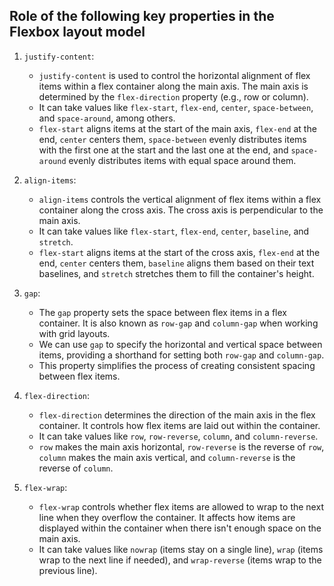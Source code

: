 ## Role of the following key properties in the Flexbox layout model

1. `justify-content`:
   - `justify-content` is used to control the horizontal alignment of flex items within a flex container along the main axis. The main axis is determined by the `flex-direction` property (e.g., row or column).
   - It can take values like `flex-start`, `flex-end`, `center`, `space-between`, and `space-around`, among others.
   - `flex-start` aligns items at the start of the main axis, `flex-end` at the end, `center` centers them, `space-between` evenly distributes items with the first one at the start and the last one at the end, and `space-around` evenly distributes items with equal space around them.

2. `align-items`:
   - `align-items` controls the vertical alignment of flex items within a flex container along the cross axis. The cross axis is perpendicular to the main axis.
   - It can take values like `flex-start`, `flex-end`, `center`, `baseline`, and `stretch`.
   - `flex-start` aligns items at the start of the cross axis, `flex-end` at the end, `center` centers them, `baseline` aligns them based on their text baselines, and `stretch` stretches them to fill the container's height.

3. `gap`:
   - The `gap` property sets the space between flex items in a flex container. It is also known as `row-gap` and `column-gap` when working with grid layouts.
   - We can use `gap` to specify the horizontal and vertical space between items, providing a shorthand for setting both `row-gap` and `column-gap`.
   - This property simplifies the process of creating consistent spacing between flex items.

4. `flex-direction`:
   - `flex-direction` determines the direction of the main axis in the flex container. It controls how flex items are laid out within the container.
   - It can take values like `row`, `row-reverse`, `column`, and `column-reverse`.
   - `row` makes the main axis horizontal, `row-reverse` is the reverse of `row`, `column` makes the main axis vertical, and `column-reverse` is the reverse of `column`.

5. `flex-wrap`:
   - `flex-wrap` controls whether flex items are allowed to wrap to the next line when they overflow the container. It affects how items are displayed within the container when there isn't enough space on the main axis.
   - It can take values like `nowrap` (items stay on a single line), `wrap` (items wrap to the next line if needed), and `wrap-reverse` (items wrap to the previous line).
